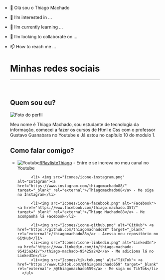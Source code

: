 - 👋 Olá sou o Thiago Machado
- 👀 I’m interested in ...
- 🌱 I’m currently learning ...
- 💞️ I’m looking to collaborate on ...
- 📫 How to reach me ...
  <h1>Minhas redes sociais</h1>
    <hr>
    <br>
    
   
    <h2>Quem sou eu?</h2>
    <p>
        <img src="Fotos/foto perfil 3.png" alt="Foto do perfil">
    </p>
    <P>Meu nome é Thiago Machado, sou estudante de tecnologia da informação, comecei a fazer os cursos de Html e Css com o professor Gustavo Guanabara no Youtube e Já estou no capítulo 10 do modulo 1.
    <h2>Como falar comigo?</h2>
    <p>
        <ul>
            <li> <img src="Icones/icone-youtube.png" alt="Youtube"><a href="https://www.youtube.com/channel/UC9ScVS4fiAeYLirXhOl7-GA" target="_blank" rel="external">/PlaylisteThiago</a> - Entre e se increva no meu canal no Youtube</li>
            
            <li> <img src="Icones/icone-instagram.png" alt="Intagram"><a href="https://www.instagram.com/thiagomachado88/" target="_blank" rel="external">/Thiagomachado88</a> - Me siga no Instagram</li>

            <li><img src="Icones/icone-facebook.png" alt="Facebook"><a href="https://www.facebook.com/thiago.machado.357/" target="_blank" rel="external">/Thiago Machado88</a> - Me acompanha lá Facebook</li>
            
            <li><img src="Icones/icone-github.png" alt="GitHub"> <a href="https://github.com/thiagomachado88" target="_blank" rel="external">/thiagomachado88</a> - Acessa meu repositório no GitHub</li>
            <li><img src="Icones/icone-linkedin.png" alt="LinkedIn"><a href="https://www.linkedin.com/in/thiago-machado-95425a242/">/thiago-machado-95425a242</a> - Me adiciona lá no LinkedIn</li>
            <li><img src="Icones/tik-tok.png" alt="TikTok"> <a href="https://www.tiktok.com/@thiagomachado559" target="_blank" rel="external"> /@thiagomachado559</a> - Me siga no TikTok</li>
        </ul>
    </p>
<!---
thiagomachado88/thiagomachado88 is a ✨ special ✨ repository because its `README.md` (this file) appears on your GitHub profile.
You can click the Preview link to take a look at your changes.
--->
